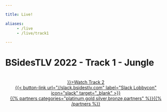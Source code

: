 ```yaml
---

title: Live!

aliases:
     - /live
     - /live/track1

---
```

# BSidesTLV 2022 - Track 1 - Jungle

<div class="row">
	<div class="col-xs-12" id="ytplayer" style=" --aspect-ratio: 16/9;
  max-width: 85%;
  margin: 0px auto;"></div>
</div>
&nbsp;
<center><a href={{< ref "/live/track2" >}}>Watch Track 2</>

<div class="row">
  <div class="col-xs-12" id="slack">
      {{< button-link
      url="//slack.bsidestlv.com"
      label="Slack Lobbycon"
      icon="slack"
      target="_blank" >}}
  </div>
  <div class="col-xs-12 col-md-offset-3 col-md-6" id="mirror"></div>
  <div class="col-xs-12">
    {{% partners categories="platinum,gold,silver,bronze,partners" %}}{{% /partners %}}
  </div>
</div>

<script>
  function onYouTubePlayerAPIReady() {
    new YT.Player('ytplayer', {
      videoId: 'G6A9HQREflM'
    });
  }
</script>